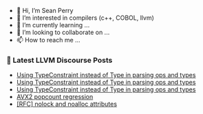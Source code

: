 - 👋 Hi, I’m Sean Perry
- 👀 I’m interested in compilers (c++, COBOL, llvm)
- 🌱 I’m currently learning ...
- 💞️ I’m looking to collaborate on ...
- 📫 How to reach me ...

<!---
s66perry/s66perry is a ✨ special ✨ repository because its `README.md` (this file) appears on your GitHub profile.
You can click the Preview link to take a look at your changes.
--->
### 📕 Latest LLVM Discourse Posts

<!-- DISCOURSE-LLVM:START -->
- [Using TypeConstraint instead of Type in parsing ops and types](https://discourse.llvm.org/t/using-typeconstraint-instead-of-type-in-parsing-ops-and-types/76955#post_3)
- [Using TypeConstraint instead of Type in parsing ops and types](https://discourse.llvm.org/t/using-typeconstraint-instead-of-type-in-parsing-ops-and-types/76955#post_2)
- [Using TypeConstraint instead of Type in parsing ops and types](https://discourse.llvm.org/t/using-typeconstraint-instead-of-type-in-parsing-ops-and-types/76955#post_1)
- [AVX2 popcount regression](https://discourse.llvm.org/t/avx2-popcount-regression/76926#post_5)
- [[RFC] nolock and noalloc attributes](https://discourse.llvm.org/t/rfc-nolock-and-noalloc-attributes/76837#post_17)
<!-- DISCOURSE-LLVM:END -->
